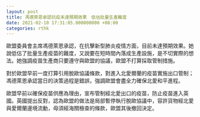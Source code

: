 ```yaml
---
layout: post
title: 馮德萊恩承認抗疫未達預期效果　低估批量生產難度
date: 2021-02-10 17:31:05.000000000 +08:00
categories: rthk
---
```


歐盟委員會主席馮德萊恩承認，在抗擊新型肺炎疫情方面，目前未達預期效果。她說低估了批量生產疫苗的難度，又說要在短時間內落成生產設施，是不切實際的想法。她強調疫苗生產商只要遵守與歐盟的協議，歐盟不打算採取管制措施。

對於歐盟早前一度打算引用脫歐協議條款，對進入北愛爾蘭的疫苗實施出口管制；馮德萊恩承認當日的決策過程是錯誤，強調歐盟會盡全力確保北愛和平進程。

歐盟早前以確保疫苗供應為理由，宣布管制經北愛出口的疫苗，防止疫苗進入英國。英國提出反對，認為歐盟的做法是局部暫停執行脫歐協議中，容許貨物經北愛與愛爾蘭邊境流動，毋須經海關檢查的條款，歐盟其後撤回決定。
